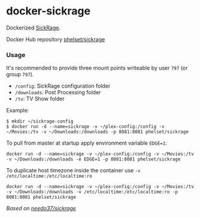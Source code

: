 # docker-sickrage
Dockerized [SickRage](http://sickrage.github.io/).

Docker Hub repository [phelset/sickrage](https://hub.docker.com/r/phelset/sickrage/)


### Usage

It's recommended to provide three mount points writeable by user `797` (or group `797`).

  * `/config`: SickRage configuration folder
  * `/downloads`: Post Processing folder
  * `/tv`: TV Show folder

Example:
```
$ mkdir ~/sickrage-config
$ docker run -d --name=sickrage -v ~/plex-config:/config -v ~/Movies:/tv -v ~/Downloads:/downloads -p 8081:8081 phelset/sickrage
```

To pull from master at startup apply environment variable `EDGE=1`:
```
docker run -d --name=sickrage -v ~/plex-config:/config -v ~/Movies:/tv -v ~/Downloads:/downloads -e EDGE=1 -p 8081:8081 phelset/sickrage
```

To duplicate host timezone inside the container use `-v /etc/localtime:/etc/localtime:ro`
```
docker run -d --name=sickrage -v ~/plex-config:/config -v ~/Movies:/tv -v ~/Downloads:/downloads -v /etc/localtime:/etc/localtime:ro -p 8081:8081 phelset/sickrage
```

*Based on [needo37/sickrage](https://github.com/needo37/sickrage)*
